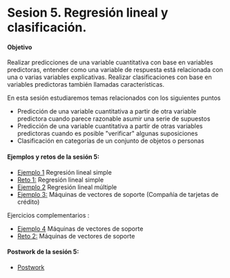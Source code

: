 
# Sesion 5. Regresión lineal y clasificación.

#### Objetivo 

Realizar predicciones de una variable cuantitativa con base en variables predictoras, entender como una variable de respuesta está relacionada con una o varias variables explicativas. Realizar clasificaciones con base en variables predictoras también llamadas características.

En esta sesión estudiaremos temas relacionados con los siguientes puntos

- Predicción de una variable cuantitativa a partir de otra variable predictora cuando parece razonable asumir una serie de supuestos
- Predicción de una variable cuantitativa a partir de otras variables predictoras cuando es posible "verificar" algunas suposiciones
- Clasificación en categorías de un conjunto de objetos o personas

#### Ejemplos y retos de la sesión 5:

- [Ejemplo 1](https://github.com/beduExpert/Programacion-con-R-Santander/tree/master/Sesion-05/Ejemplo-01) Regresión lineal simple
- [Reto 1:](https://github.com/beduExpert/Programacion-con-R-Santander/tree/master/Sesion-05/Reto-01) Regresión lineal simple
- [Ejemplo 2](https://github.com/beduExpert/Programacion-con-R-Santander/tree/master/Sesion-05/Ejemplo-02) Regresión lineal múltiple
- [Ejemplo 3:](https://github.com/beduExpert/Programacion-con-R-Santander/tree/master/Sesion-05/Ejemplo-03) Máquinas de vectores de soporte (Compañía de tarjetas de crédito)

Ejercicios complementarios : 
- [Ejemplo 4](https://github.com/beduExpert/Programacion-con-R-Santander/tree/master/Sesion-05/Ejemplo-04) Máquinas de vectores de soporte 
- [Reto 2:](https://github.com/beduExpert/Programacion-con-R-Santander/tree/master/Sesion-05/Reto-02) Máquinas de vectores de soporte

#### Postwork de la sesión 5:

- [Postwork](https://github.com/beduExpert/Programacion-con-R-Santander/tree/master/Sesion-05/Postwork)
